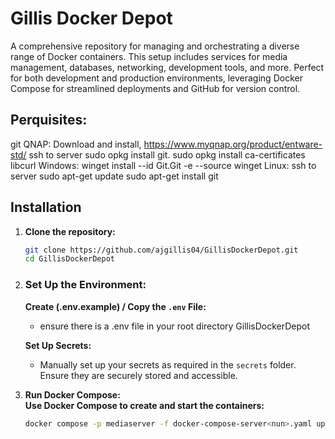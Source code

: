 
# Gillis Docker Depot

A comprehensive repository for managing and orchestrating a diverse range of Docker containers. This setup includes services for media management, databases, networking, development tools, and more. Perfect for both development and production environments, leveraging Docker Compose for streamlined deployments and GitHub for version control.

## Perquisites:
   git
      QNAP:    Download and install, https://www.myqnap.org/product/entware-std/
               ssh to server
               sudo opkg install git.
               sudo opkg install ca-certificates libcurl
      Windows: winget install --id Git.Git -e --source winget
      Linux:   ssh to server
               sudo apt-get update
               sudo apt-get install git

## Installation

1. **Clone the repository:**
   ```bash   
   git clone https://github.com/ajgillis04/GillisDockerDepot.git  
   cd GillisDockerDepot  

3. ### Set Up the Environment:

   **Create (.env.example) / Copy the `.env` File:**
     - ensure there is a .env file in your root directory GillisDockerDepot

   **Set Up Secrets:**
     - Manually set up your secrets as required in the `secrets` folder. Ensure they are securely stored and accessible.

3. **Run Docker Compose:**  
   **Use Docker Compose to create and start the containers:**  
   ```bash
   docker compose -p mediaserver -f docker-compose-server<nun>.yaml up --detach
